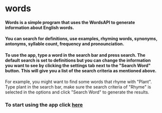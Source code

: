 # words

#### Words is a simple program that uses the WordsAPI to generate information about English words.
#### You can search for definitions, use examples, rhyming words, synonyms, antonyms, syllable count, frequency and pronounciation.
#### To use the app, type a word in the search bar and press search. The default search is set to definitions but you can change the information you want to see by clicking the settings tab next to the "Search Word" button. This will give you a list of the search criteria as mentioned above. 

For example, you might want to find some words that rhyme with "Plant". Type plant in the search bar, make sure the search criteria of "Rhyme" is selected in the options and click "Search Word" to generate the results.

### To start using the app click [here](https://davidhowe1.github.io/words/)
